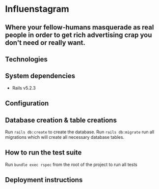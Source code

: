 # Influenstagram
## Where your fellow-humans masquerade as real people in order to get rich advertising crap you don't need or really want.

## Technologies

## System dependencies
* Rails v5.2.3

## Configuration

## Database creation & table creations
Run ```rails db:create``` to create the database.
Run ```rails db:migrate``` run all migrations which will create all necessary database tables.

## How to run the test suite

Run ```bundle exec rspec``` from the root of the project to run all tests

## Deployment instructions
